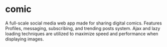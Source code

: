 # comic
A full-scale social media web app made for sharing digital comics. Features Profiles, messaging, subscribing, and trending posts system. 
Ajax and lazy loading techniques are utilized to maximize speed and performance when displaying images.

